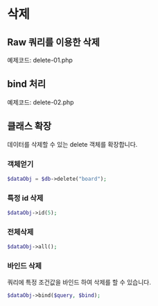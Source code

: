 # 삭제

## Raw 쿼리를 이용한 삭제

예제코드: delete-01.php

## bind 처리
예제코드: delete-02.php

## 클래스 확장
데이터를 삭제할 수 있는 delete 객체를 확장합니다.


### 객체얻기
```php
$dataObj = $db->delete("board");
```

### 특정 id 삭제

```php
$dataObj->id(5);
```

### 전체삭제
```php
$dataObj->all();
```

### 바인드 삭제
쿼리에 특정 조건값을 바인드 하여 삭제를 할 수 있습니다.

```php
$dataObj->bind($query, $bind);
```
